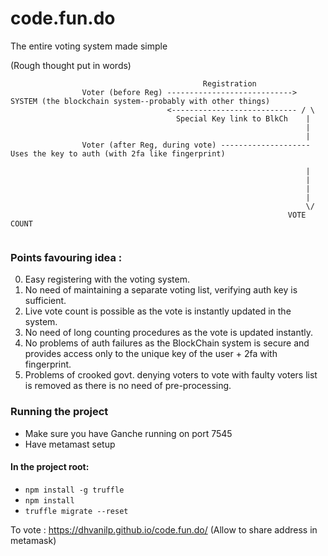 # code.fun.do


The entire voting system made simple


(Rough thought put in words)


```
                                           Registration
                Voter (before Reg) ----------------------------> SYSTEM (the blockchain system--probably with other things)
                                   <---------------------------- / \
                                     Special Key link to BlkCh    |
                                                                  |
                                                                  |
                Voter (after Reg, during vote) -------------------- Uses the key to auth (with 2fa like fingerprint)

                                                                  |                     
                                                                  |
                                                                  |
                                                                  |
                                                                  \/
                                                              VOTE COUNT
                                                              
```

### Points favouring idea :

0. Easy registering with the voting system.
1. No need of maintaining a separate voting list, verifying auth key is sufficient.
2. Live vote count is possible as the vote is instantly updated in the system.
3. No need of long counting procedures as the vote is updated instantly.
4. No problems of auth failures as the BlockChain system is secure and provides access only to the unique key of the user + 2fa with fingerprint.
5. Problems of crooked govt. denying voters to vote with faulty voters list is removed as there is no need of pre-processing.

### Running the project

- Make sure you have Ganche running on port 7545
- Have metamast setup


#### In the project root:

- ```npm install -g truffle ```
- ```npm install ```
- ```truffle migrate --reset```

To vote : https://dhvanilp.github.io/code.fun.do/  (Allow to share address in metamask)